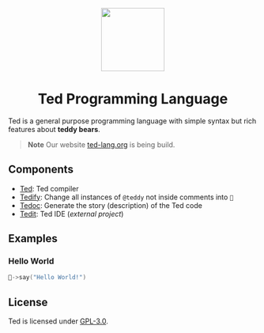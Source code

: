 <p align="center">
  <img src="https://avatars.githubusercontent.com/u/131666915?s=256" width=128></img>
  <h1 align="center">Ted Programming Language</h1>
</p>

Ted is a general purpose programming language with simple syntax but rich features about **teddy bears**.

> **Note**
> Our website [ted-lang.org](https://ted-lang.org) is being build.

## Components
- [Ted](ted): Ted compiler
- [Tedify](tedify): Change all instances of `@teddy` not inside comments into `🧸`
- [Tedoc](tedoc): Generate the story (description) of the Ted code
- [Tedit](https://github.com/ted-lang/tedit): Ted IDE (*external project*)

## Examples
### Hello World
```c
🧸->say("Hello World!")
```

## License
Ted is licensed under [GPL-3.0](LICENSE).
